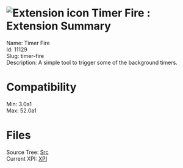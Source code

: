 # ![Extension icon](https://addons.thunderbird.net/static/img/addon-icons/default-64.png) Timer Fire : Extension Summary

Name: Timer Fire  
Id: 11129  
Slug: timer-fire  
Description: A simple tool to trigger some of the background timers.
  

# Compatibility
Min: 3.0a1  
Max: 52.0a1  

# Files

Source Tree: [Src](C:/Dev/Thunderbird/ThunderKdB/xall/xOther/11129-timer-fire/src)  
Current XPI: [XPI](C:/Dev/Thunderbird/ThunderKdB/xall/xOther/11129-timer-fire/xpi)  



